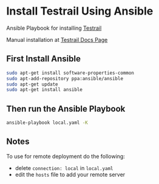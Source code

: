 # Install Testrail Using Ansible #

Ansible Playbook for installing [Testrail](https://www.gurock.com/testrail) 

Manual installation at [Testrail Docs Page](https://www.gurock.com/testrail/docs/admin/installation/unix) 

## First Install Ansible ##
```bash
sudo apt-get install software-properties-common
sudo apt-add-repository ppa:ansible/ansible
sudo apt-get update
sudo apt-get install ansible
```

## Then run the Ansible Playbook ##
```bash
ansible-playbook local.yaml -K
```

## Notes #
To use for remote deployment do the following: 
- delete  `connection: local` in `local.yaml`
- edit the `hosts` file to add your remote server
